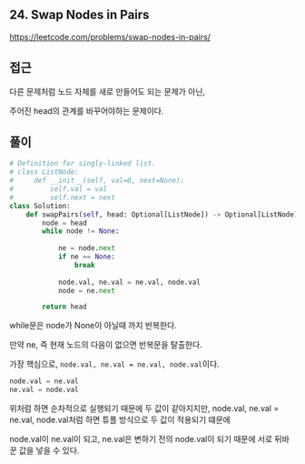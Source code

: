 ## 24. Swap Nodes in Pairs

https://leetcode.com/problems/swap-nodes-in-pairs/

## 접근

다른 문제처럼 노드 자체를 새로 만들어도 되는 문제가 아닌,

주어진 head의 관계를 바꾸어야하는 문제이다.

## 풀이

``````python
# Definition for singly-linked list.
# class ListNode:
#     def __init__(self, val=0, next=None):
#         self.val = val
#         self.next = next
class Solution:
    def swapPairs(self, head: Optional[ListNode]) -> Optional[ListNode]:
        node = head
        while node != None:
            
            ne = node.next
            if ne == None:
                break
                
            node.val, ne.val = ne.val, node.val
            node = ne.next

        return head
``````

while문은 node가 None이 아닐때 까지 반복한다.

만약 ne, 즉 현재 노드의 다음이 없으면 반복문을 탈출한다.

가장 핵심으로, `node.val, ne.val = ne.val, node.val`이다.

```python
node.val = ne.val
ne.val = node.val
```

위처럼 하면 순차적으로 실행되기 때문에 두 값이 같아지지만, node.val, ne.val = ne.val, node.val처럼 하면 튜플 방식으로 두 값이 적용되기 떄문에

node.val이 ne.val이 되고, ne.val은 변하기 전의 node.val이 되기 때문에 서로 뒤바꾼 값을 넣을 수 있다.

